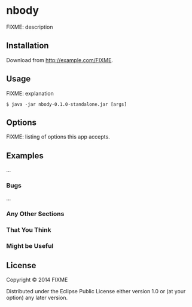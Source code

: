 # nbody

FIXME: description

## Installation

Download from http://example.com/FIXME.

## Usage

FIXME: explanation

    $ java -jar nbody-0.1.0-standalone.jar [args]

## Options

FIXME: listing of options this app accepts.

## Examples

...

### Bugs

...

### Any Other Sections
### That You Think
### Might be Useful

## License

Copyright © 2014 FIXME

Distributed under the Eclipse Public License either version 1.0 or (at
your option) any later version.
